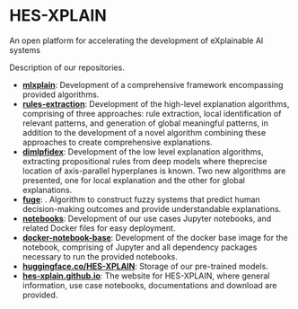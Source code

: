 # HES-XPLAIN

An open platform for accelerating the development of eXplainable AI systems

Description of our repositories.

- **[mlxplain](../../../mlxplain)**: Development of a comprehensive framework encompassing provided algorithms.
- **[rules-extraction](../../../rules-extraction)**: Development of the high-level explanation algorithms, comprising of three approaches: rule extraction, local identification of relevant patterns, and generation of global meaningful patterns, in addition to the development of a novel algorithm combining these approaches to create comprehensive explanations.
- **[dimlpfidex](../../../dimlpfidex)**: Development of the low level explanation algorithms, extracting propositional rules from deep models where theprecise location of axis-parallel hyperplanes is known. Two new algorithms are presented, one for local explanation and the other for global explanations. 
- **[fuge](../../../fuge)**: . Algorithm to construct fuzzy systems that predict human decision-making outcomes and provide understandable explanations.
- **[notebooks](../../../notebooks)**: Development of our use cases Jupyter notebooks, and related Docker files for easy deployment.
- **[docker-notebook-base](../../../docker-notebook-base)**: Development of the docker base image for the notebook, comprising of Jupyter and all dependency packages necessary to run the provided notebooks.
- **[huggingface.co/HES-XPLAIN](https://huggingface.co/HES-XPLAIN)**: Storage of our pre-trained models.
- **[hes-xplain.github.io](../../../hes-xplain.github.io)**: The website for HES-XPLAIN, where general information, use case notebooks, documentations and download are provided.

